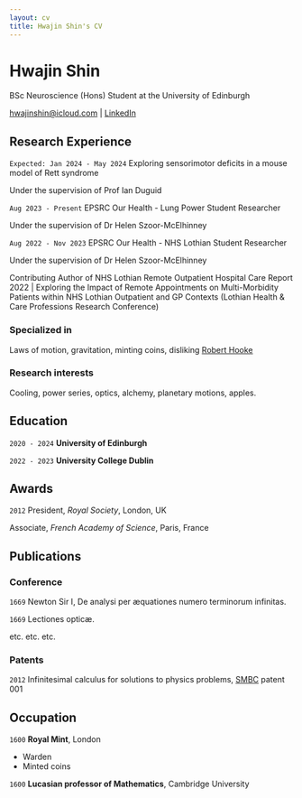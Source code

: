 ```yaml
---
layout: cv
title: Hwajin Shin's CV
---
```

# Hwajin Shin
BSc Neuroscience (Hons) Student at the University of Edinburgh

<div id="webaddress">
<a href="hwajinshin@icloud.com">hwajinshin@icloud.com</a>
| <a href="https://www.linkedin.com/in/hwajin-shin-227276200">LinkedIn</a>
</div>


## Research Experience

`Expected: Jan 2024 - May 2024`
Exploring sensorimotor deficits in a mouse model of Rett syndrome

Under the supervision of Prof Ian Duguid

`Aug 2023 - Present`
EPSRC Our Health - Lung Power Student Researcher

Under the supervision of Dr Helen Szoor-McElhinney

`Aug 2022 - Nov 2023`
EPSRC Our Health - NHS Lothian Student Researcher

Under the supervision of Dr Helen Szoor-McElhinney

Contributing Author of NHS Lothian Remote Outpatient Hospital Care Report 2022 | Exploring the Impact of Remote Appointments on Multi-Morbidity Patients within NHS Lothian Outpatient and GP Contexts (Lothian Health & Care Professions Research Conference)

### Specialized in

Laws of motion, gravitation, minting coins, disliking [Robert Hooke](http://en.wikipedia.org/wiki/Robert_Hooke)


### Research interests

Cooling, power series, optics, alchemy, planetary motions, apples.


## Education

`2020 - 2024`
__University of Edinburgh__

`2022 - 2023`
__University College Dublin__


## Awards

`2012`
President, *Royal Society*, London, UK

Associate, *French Academy of Science*, Paris, France



## Publications

<!-- A list is also available [online](http://scholar.google.co.uk/citations?user=LTOTl0YAAAAJ) -->

### Conference

`1669`
Newton Sir I, De analysi per æquationes numero terminorum infinitas. 

`1669`
Lectiones opticæ.

etc. etc. etc.

### Patents

`2012`
Infinitesimal calculus for solutions to physics problems, [SMBC](http://www.techdirt.com/articles/20121011/09312820678/if-patents-had-been-around-time-newton.shtml) patent 001


## Occupation

`1600`
__Royal Mint__, London

- Warden
- Minted coins

`1600`
__Lucasian professor of Mathematics__, Cambridge University



<!-- ### Footer

Last updated: May 2013 -->


